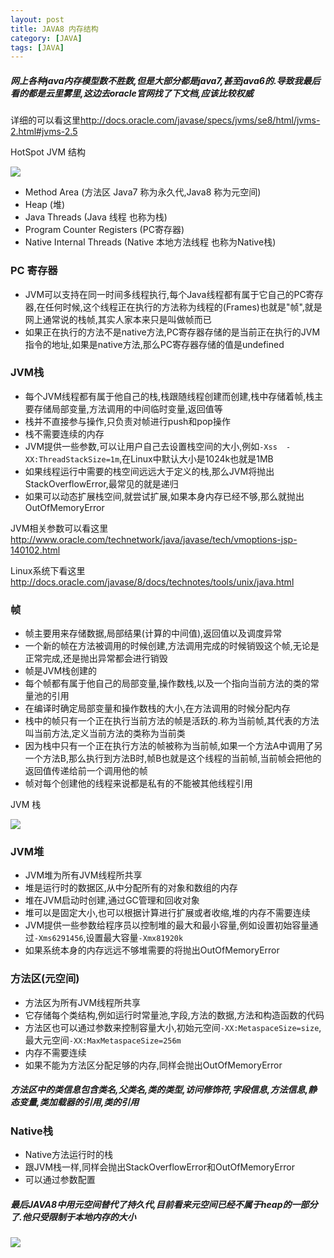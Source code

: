 ```yaml
---
layout: post
title: JAVA8 内存结构
category: [JAVA]
tags: [JAVA]
---
```


##### 网上各种java内存模型数不胜数,但是大部分都是java7,甚至java6的.导致我最后看的都是云里雾里,这边去oracle官网找了下文档,应该比较权威

详细的可以看这里<http://docs.oracle.com/javase/specs/jvms/se8/html/jvms-2.html#jvms-2.5>

HotSpot JVM 结构

![](http://pic.woowen.com/jmm.png)

* Method Area (方法区 Java7 称为永久代,Java8 称为元空间)
* Heap (堆)
* Java Threads (Java 线程 也称为栈)
* Program Counter Registers (PC寄存器)
* Native Internal Threads (Native 本地方法线程 也称为Native栈)

### PC 寄存器

* JVM可以支持在同一时间多线程执行,每个Java线程都有属于它自己的PC寄存器,在任何时候,这个线程正在执行的方法称为线程的(Frames)也就是"帧",就是网上通常说的栈帧,其实人家本来只是叫做帧而已
* 如果正在执行的方法不是native方法,PC寄存器存储的是当前正在执行的JVM指令的地址,如果是native方法,那么PC寄存器存储的值是undefined

### JVM栈

* 每个JVM线程都有属于他自己的栈,栈跟随线程创建而创建,栈中存储着帧,栈主要存储局部变量,方法调用的中间临时变量,返回值等
* 栈并不直接参与操作,只负责对帧进行push和pop操作
* 栈不需要连续的内存
* JVM提供一些参数,可以让用户自己去设置栈空间的大小,例如```-Xss  -XX:ThreadStackSize=1m```,在Linux中默认大小是1024k也就是1MB
* 如果线程运行中需要的栈空间远远大于定义的栈,那么JVM将抛出StackOverflowError,最常见的就是递归
* 如果可以动态扩展栈空间,就尝试扩展,如果本身内存已经不够,那么就抛出OutOfMemoryError

JVM相关参数可以看这里<http://www.oracle.com/technetwork/java/javase/tech/vmoptions-jsp-140102.html>

Linux系统下看这里<http://docs.oracle.com/javase/8/docs/technotes/tools/unix/java.html>

### 帧

* 帧主要用来存储数据,局部结果(计算的中间值),返回值以及调度异常
* 一个新的帧在方法被调用的时候创建,方法调用完成的时候销毁这个帧,无论是正常完成,还是抛出异常都会进行销毁
* 帧是JVM栈创建的
* 每个帧都有属于他自己的局部变量,操作数栈,以及一个指向当前方法的类的常量池的引用
* 在编译时确定局部变量和操作数栈的大小,在方法调用的时候分配内存
* 栈中的帧只有一个正在执行当前方法的帧是活跃的.称为当前帧,其代表的方法叫当前方法,定义当前方法的类称为当前类
* 因为栈中只有一个正在执行方法的帧被称为当前帧,如果一个方法A中调用了另一个方法B,那么执行到方法B时,帧B也就是这个线程的当前帧,当前帧会把他的返回值传递给前一个调用他的帧
* 帧对每个创建他的线程来说都是私有的不能被其他线程引用

JVM 栈

![](http://pic.woowen.com/jvmstack.png)


### JVM堆

* JVM堆为所有JVM线程所共享
* 堆是运行时的数据区,从中分配所有的对象和数组的内存
* 堆在JVM启动时创建,通过GC管理和回收对象
* 堆可以是固定大小,也可以根据计算进行扩展或者收缩,堆的内存不需要连续
* JVM提供一些参数给程序员以控制堆的最大和最小容量,例如设置初始容量通过```-Xms6291456```,设置最大容量```-Xmx81920k```
* 如果系统本身的内存远远不够堆需要的将抛出OutOfMemoryError

### 方法区(元空间)

* 方法区为所有JVM线程所共享
* 它存储每个类结构,例如运行时常量池,字段,方法的数据,方法和构造函数的代码
* 方法区也可以通过参数来控制容量大小,初始元空间```-XX:MetaspaceSize=size```,最大元空间```-XX:MaxMetaspaceSize=256m```
* 内存不需要连续
* 如果不能为方法区分配足够的内存,同样会抛出OutOfMemoryError

##### 方法区中的类信息包含类名,父类名,类的类型,访问修饰符,字段信息,方法信息,静态变量,类加载器的引用,类的引用

### Native栈

* Native方法运行时的栈
* 跟JVM栈一样,同样会抛出StackOverflowError和OutOfMemoryError
* 可以通过参数配置

##### 最后JAVA8中用元空间替代了持久代,目前看来元空间已经不属于heap的一部分了.他只受限制于本地内存的大小

![](http://pic.woowen.com/Java8-heap.jpg)
